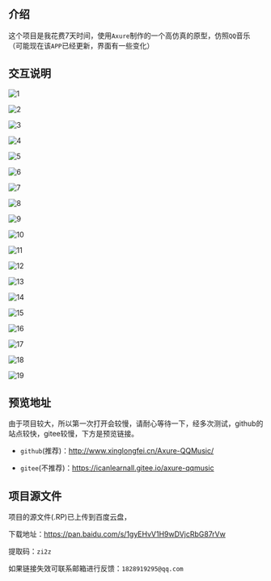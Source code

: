## 介绍

这个项目是我花费7天时间，使用`Axure`制作的一个高仿真的原型，仿照`QQ`音乐（可能现在该`APP`已经更新，界面有一些变化）



## 交互说明

![1](https://github.com/TheYoungLad/Axure-QQMusic/blob/master/intro-img/1.png)

![2](https://github.com/TheYoungLad/Axure-QQMusic/blob/master/intro-img/2.png)

![3](https://github.com/TheYoungLad/Axure-QQMusic/blob/master/intro-img/3.png)

![4](https://github.com/TheYoungLad/Axure-QQMusic/blob/master/intro-img/4.png)

![5](https://github.com/TheYoungLad/Axure-QQMusic/blob/master/intro-img/5.png)

![6](https://github.com/TheYoungLad/Axure-QQMusic/blob/master/intro-img/6.png)

![7](https://github.com/TheYoungLad/Axure-QQMusic/blob/master/intro-img/7.png)

![8](https://github.com/TheYoungLad/Axure-QQMusic/blob/master/intro-img/8.png)

![9](https://github.com/TheYoungLad/Axure-QQMusic/blob/master/intro-img/9.png)

![10](https://github.com/TheYoungLad/Axure-QQMusic/blob/master/intro-img/10.png)

![11](https://github.com/TheYoungLad/Axure-QQMusic/blob/master/intro-img/11.png)

![12](https://github.com/TheYoungLad/Axure-QQMusic/blob/master/intro-img/12.png)

![13](https://github.com/TheYoungLad/Axure-QQMusic/blob/master/intro-img/13.png)

![14](https://github.com/TheYoungLad/Axure-QQMusic/blob/master/intro-img/14.png)

![15](https://github.com/TheYoungLad/Axure-QQMusic/blob/master/intro-img/15.png)

![16](https://github.com/TheYoungLad/Axure-QQMusic/blob/master/intro-img/16.png)

![17](https://github.com/TheYoungLad/Axure-QQMusic/blob/master/intro-img/17.png)

![18](https://github.com/TheYoungLad/Axure-QQMusic/blob/master/intro-img/18.png)

![19](https://github.com/TheYoungLad/Axure-QQMusic/blob/master/intro-img/19.png)




## 预览地址

由于项目较大，所以第一次打开会较慢，请耐心等待一下，经多次测试，github的站点较快，gitee较慢，下方是预览链接。

* `github`(推荐)：http://www.xinglongfei.cn/Axure-QQMusic/

* `gitee`(不推荐)：https://icanlearnall.gitee.io/axure-qqmusic



## 项目源文件

项目的源文件(.RP)已上传到百度云盘，

下载地址：https://pan.baidu.com/s/1gyEHvV1H9wDVjcRbG87rVw

提取码：`zi2z`

如果链接失效可联系邮箱进行反馈：`1828919295@qq.com`
